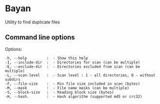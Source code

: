 # Bayan

Utility to find duplicate files

## Command line options

Options:

    -h, --help         :  - Show this help
    -I, --include-dir  :  - Directories for scan (can be multiple)
    -E, --exclude-dir  :  - Directories excluded from scan (can be multiple)
    -L, --scan-level   :  - Scan level : 1 - all directories, 0 - without subdirs
    -F, --file-size    :  - Min file size included in scan (bytes)
    -M, --mask         :  - File name masks (can be multiple)
    -S, --block-size   :  - Reading block size (bytes)
    -H, --hash.        :  - Hash algorithm (supported md5 or crc32)
